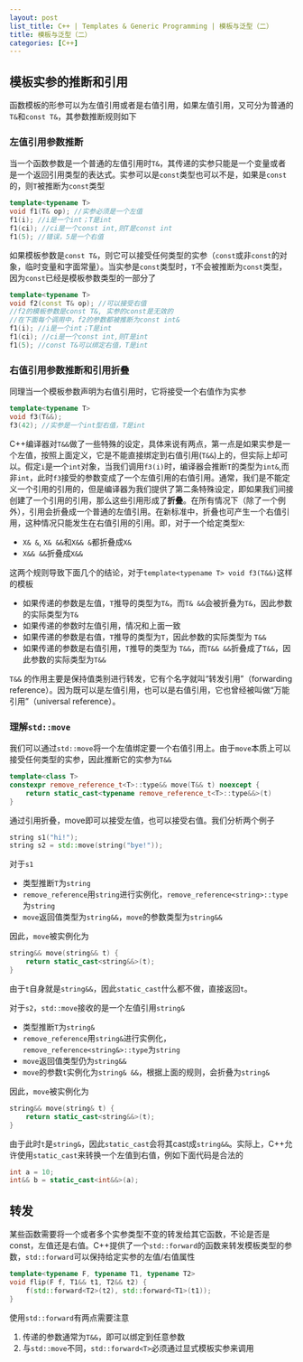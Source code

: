 ```yaml
---
layout: post
list_title: C++ | Templates & Generic Programming | 模板与泛型（二）
title: 模板与泛型（二）
categories: [C++]
---
```


## 模板实参的推断和引用

函数模板的形参可以为左值引用或者是右值引用，如果左值引用，又可分为普通的`T&`和`const T&`，其参数推断规则如下

### 左值引用参数推断

当一个函数参数是一个普通的左值引用时`T&`，其传递的实参只能是一个变量或者是一个返回引用类型的表达式。实参可以是`const`类型也可以不是，如果是`const`的，则`T`被推断为`const`类型

```cpp
template<typename T>
void f1(T& op); //实参必须是一个左值
f1(i); //i是一个int；T是int
f1(ci); //ci是一个const int,则T是const int
f1(5); //错误，5是一个右值
```
如果模板参数是`const T&`，则它可以接受任何类型的实参（`const`或非`const`的对象，临时变量和字面常量）。当实参是`const`类型时，`T`不会被推断为`const`类型，因为`const`已经是模板参数类型的一部分了


```cpp
template<typename T>
void f2(const T& op); //可以接受右值
//f2的模板参数是const T&, 实参的const是无效的
//在下面每个调用中，f2的参数都被推断为const int&
f1(i); //i是一个int；T是int
f1(ci); //ci是一个const int,则T是int
f1(5); //const T&可以绑定右值，T是int
```
### 右值引用参数推断和引用折叠

同理当一个模板参数声明为右值引用时，它将接受一个右值作为实参

```cpp
template<typename T>
void f3(T&&);
f3(42); //实参是一个int型右值，T是int
```

C++编译器对`T&&`做了一些特殊的设定，具体来说有两点，第一点是如果实参是一个左值，按照上面定义，它是不能直接绑定到右值引用(`T&&`)上的，但实际上却可以。假定`i`是一个`int`对象，当我们调用`f3(i)`时，编译器会推断`T`的类型为`int&`,而非`int`，此时`f3`接受的参数变成了一个左值引用的右值引用。通常，我们是不能定义一个引用的引用的，但是编译器为我们提供了第二条特殊设定，即如果我们间接创建了一个引用的引用，那么这些引用形成了**折叠**。在所有情况下（除了一个例外），引用会折叠成一个普通的左值引用。在新标准中，折叠也可产生一个右值引用，这种情况只能发生在右值引用的引用。即，对于一个给定类型`X`:

- `X& &`, `X& &&`和`X&& &`都折叠成`X&`
- `X&& &&`折叠成`X&&`

这两个规则导致下面几个的结论，对于`template<typename T> void f3(T&&)`这样的模板

- 如果传递的参数是左值，`T`推导的类型为`T&`，而`T& &&`会被折叠为`T&`，因此参数的实际类型为`T&`
- 如果传递的参数时左值引用，情况和上面一致
- 如果传递的参数是右值，`T`推导的类型为`T`，因此参数的实际类型为 `T&&`
- 如果传递的参数是右值引用，`T`推导的类型为 `T&&`，而`T&& &&`折叠成了`T&&`，因此参数的实际类型为`T&&`

`T&&` 的作用主要是保持值类别进行转发，它有个名字就叫“转发引用”（forwarding reference）。因为既可以是左值引用，也可以是右值引用，它也曾经被叫做“万能引用”（universal reference）。

### 理解`std::move`

我们可以通过`std::move`将一个左值绑定要一个右值引用上。由于`move`本质上可以接受任何类型的实参，因此推断它的实参为`T&&`

```cpp
template<class T>
constexpr remove_reference_t<T>::type&& move(T&& t) noexcept {
    return static_cast<typename remove_reference_t<T>::type&&>(t)
}
```
通过引用折叠，move即可以接受左值，也可以接受右值。我们分析两个例子

```cpp
string s1("hi!");
string s2 = std::move(string("bye!"));
```
对于`s1`

- 类型推断`T`为`string`
- `remove_reference`用`string`进行实例化，`remove_reference<string>::type`为`string`
- `move`返回值类型为`string&&`，`move`的参数类型为`string&&`

因此，`move`被实例化为

```cpp
string&& move(string&& t) {
    return static_cast<string&&>(t);
}
```
由于`t`自身就是`string&&`，因此`static_cast`什么都不做，直接返回`t`。

对于`s2`，`std::move`接收的是一个左值引用`string&`

- 类型推断`T`为`string&`
- `remove_reference`用`string&`进行实例化，`remove_reference<string&>::type`为`string`
- `move`返回值类型仍为`string&&`
- `move`的参数`t`实例化为`string& &&`，根据上面的规则，会折叠为`string&`

因此，`move`被实例化为

```cpp
string&& move(string& t) {
    return static_cast<string&&>(t);
}
```
由于此时`t`是`string&`，因此`static_cast`会将其cast成`string&&`。实际上，C++允许使用`static_cast`来转换一个左值到右值，例如下面代码是合法的

```cpp
int a = 10;
int&& b = static_cast<int&&>(a);
```

## 转发

某些函数需要将一个或者多个实参类型不变的转发给其它函数，不论是否是const，左值还是右值。C++提供了一个`std::forward`的函数来转发模板类型的参数，`std::forward`可以保持给定实参的左值/右值属性

```cpp
template<typename F, typename T1, typename T2>
void flip(F f, T1&& t1, T2&& t2) {
    f(std::forward<T2>(t2), std::forward<T1>(t1));
}
```
使用`std::forward`有两点需要注意

1. 传递的参数通常为`T&&`，即可以绑定到任意参数
2. 与`std::move`不同，`std::forward<T>`必须通过显式模板实参来调用



